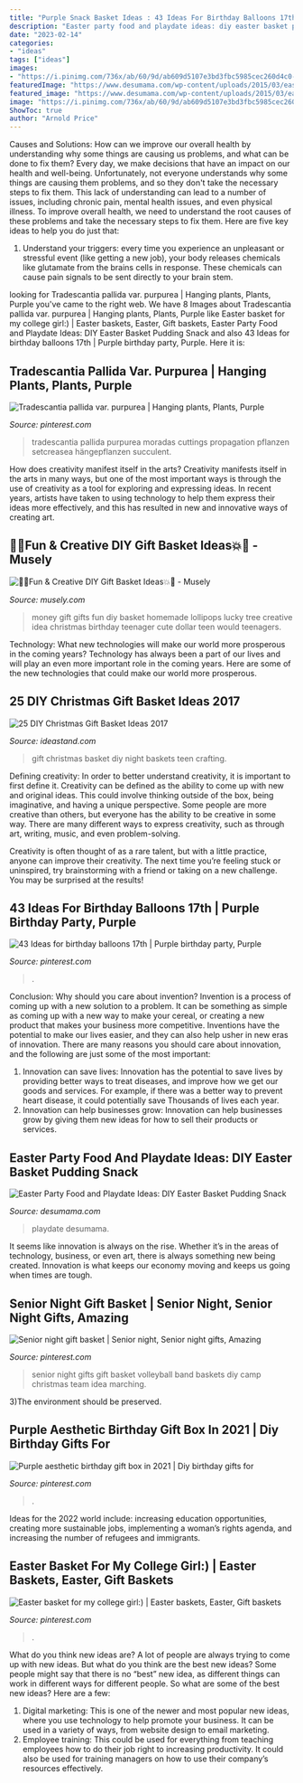 ```yaml
---
title: "Purple Snack Basket Ideas : 43 Ideas For Birthday Balloons 17th"
description: "Easter party food and playdate ideas: diy easter basket pudding snack"
date: "2023-02-14"
categories:
- "ideas"
tags: ["ideas"]
images:
- "https://i.pinimg.com/736x/ab/60/9d/ab609d5107e3bd3fbc5985cec260d4c0--college-girls-gift-baskets.jpg"
featuredImage: "https://www.desumama.com/wp-content/uploads/2015/03/easter-snacks-kids-dsm-2.jpg"
featured_image: "https://www.desumama.com/wp-content/uploads/2015/03/easter-snacks-kids-dsm-2.jpg"
image: "https://i.pinimg.com/736x/ab/60/9d/ab609d5107e3bd3fbc5985cec260d4c0--college-girls-gift-baskets.jpg"
ShowToc: true
author: "Arnold Price"
---
```



Causes and Solutions: How can we improve our overall health by understanding why some things are causing us problems, and what can be done to fix them?
Every day, we make decisions that have an impact on our health and well-being. Unfortunately, not everyone understands why some things are causing them problems, and so they don't take the necessary steps to fix them. This lack of understanding can lead to a number of issues, including chronic pain, mental health issues, and even physical illness. To improve overall health, we need to understand the root causes of these problems and take the necessary steps to fix them. Here are five key ideas to help you do just that: 
1) Understand your triggers: every time you experience an unpleasant or stressful event (like getting a new job), your body releases chemicals like glutamate from the brains cells in response. These chemicals can cause pain signals to be sent directly to your brain stem.

	

		
looking for Tradescantia pallida var. purpurea | Hanging plants, Plants, Purple you've came to the right web. We have 8 Images about Tradescantia pallida var. purpurea | Hanging plants, Plants, Purple like Easter basket for my college girl:) | Easter baskets, Easter, Gift baskets, Easter Party Food and Playdate Ideas: DIY Easter Basket Pudding Snack and also 43 Ideas for birthday balloons 17th | Purple birthday party, Purple. Here it is:
		
    
## Tradescantia Pallida Var. Purpurea | Hanging Plants, Plants, Purple

<img loading=lazy src="https://i.pinimg.com/736x/7b/b1/93/7bb193e4b5d13026f57c8ea5a94e84f1.jpg" onerror="this.onerror=null;this.src='https://tse3.mm.bing.net/th?id=OIP.djKm2qanS_vxnECQcyUJFgHaJ4&amp;pid=15.1';" alt="Tradescantia pallida var. purpurea | Hanging plants, Plants, Purple">

_Source: pinterest.com_

>tradescantia pallida purpurea moradas cuttings propagation pflanzen setcreasea hängepflanzen succulent. 

	

How does creativity manifest itself in the arts?
Creativity manifests itself in the arts in many ways, but one of the most important ways is through the use of creativity as a tool for exploring and expressing ideas. In recent years, artists have taken to using technology to help them express their ideas more effectively, and this has resulted in new and innovative ways of creating art.

    
## 🎉💥Fun &amp; Creative DIY Gift Basket Ideas💥🎉 - Musely

<img loading=lazy src="https://media.musely.com/u/75076b1a-3add-4a8a-8b0f-34bcb922a31f.jpg" onerror="this.onerror=null;this.src='https://tse1.mm.bing.net/th?id=OIP.eDWuXRKqqy19hadGwV6WlQHaLI&amp;pid=15.1';" alt="🎉💥Fun &amp; Creative DIY Gift Basket Ideas💥🎉 - Musely">

_Source: musely.com_

>money gift gifts fun diy basket homemade lollipops lucky tree creative idea christmas birthday teenager cute dollar teen would teenagers. 

	

Technology: What new technologies will make our world more prosperous in the coming years?
Technology has always been a part of our lives and will play an even more important role in the coming years. Here are some of the new technologies that could make our world more prosperous.

    
## 25 DIY Christmas Gift Basket Ideas 2017

<img loading=lazy src="https://ideastand.com/wp-content/uploads/2017/10/christmas-baskets-diy/24-christmas-gift-basket-idea-diy.jpg" onerror="this.onerror=null;this.src='https://tse3.mm.bing.net/th?id=OIP.gCJJzL3wmBwjy48CMh1GpwHaOI&amp;pid=15.1';" alt="25 DIY Christmas Gift Basket Ideas 2017">

_Source: ideastand.com_

>gift christmas basket diy night baskets teen crafting. 

	

Defining creativity:
In order to better understand creativity, it is important to first define it. Creativity can be defined as the ability to come up with new and original ideas. This could involve thinking outside of the box, being imaginative, and having a unique perspective.
Some people are more creative than others, but everyone has the ability to be creative in some way. There are many different ways to express creativity, such as through art, writing, music, and even problem-solving.

Creativity is often thought of as a rare talent, but with a little practice, anyone can improve their creativity. The next time you’re feeling stuck or uninspired, try brainstorming with a friend or taking on a new challenge. You may be surprised at the results!

    
## 43 Ideas For Birthday Balloons 17th | Purple Birthday Party, Purple

<img loading=lazy src="https://i.pinimg.com/736x/61/75/dd/6175dd963e61dae7d5db4f917cb4e9e0.jpg" onerror="this.onerror=null;this.src='https://tse4.mm.bing.net/th?id=OIP.4VUZ9sWBUM338HZAgNRvUAAAAA&amp;pid=15.1';" alt="43 Ideas for birthday balloons 17th | Purple birthday party, Purple">

_Source: pinterest.com_

>. 

	

Conclusion: Why should you care about invention?
Invention is a process of coming up with a new solution to a problem. It can be something as simple as coming up with a new way to make your cereal, or creating a new product that makes your business more competitive. Inventions have the potential to make our lives easier, and they can also help usher in new eras of innovation. There are many reasons you should care about innovation, and the following are just some of the most important: 
1) Innovation can save lives: Innovation has the potential to save lives by providing better ways to treat diseases, and improve how we get our goods and services. For example, if there was a better way to prevent heart disease, it could potentially save Thousands of lives each year. 
2) Innovation can help businesses grow: Innovation can help businesses grow by giving them new ideas for how to sell their products or services.

    
## Easter Party Food And Playdate Ideas: DIY Easter Basket Pudding Snack

<img loading=lazy src="https://www.desumama.com/wp-content/uploads/2015/03/easter-snacks-kids-dsm-2.jpg" onerror="this.onerror=null;this.src='https://tse2.mm.bing.net/th?id=OIP.xy5kqXhE1WTPV_ams2TbcAHaLH&amp;pid=15.1';" alt="Easter Party Food and Playdate Ideas: DIY Easter Basket Pudding Snack">

_Source: desumama.com_

>playdate desumama. 

	

It seems like innovation is always on the rise. Whether it’s in the areas of technology, business, or even art, there is always something new being created. Innovation is what keeps our economy moving and keeps us going when times are tough.

    
## Senior Night Gift Basket | Senior Night, Senior Night Gifts, Amazing

<img loading=lazy src="https://i.pinimg.com/736x/e0/3d/ec/e03dec400173756cedbf5f4eaa3155f3--senior-night-gifts-band-camp.jpg" onerror="this.onerror=null;this.src='https://tse3.mm.bing.net/th?id=OIP.s9dX6DF4fdZWf9qwrkkQDQHaJ4&amp;pid=15.1';" alt="Senior night gift basket | Senior night, Senior night gifts, Amazing">

_Source: pinterest.com_

>senior night gifts gift basket volleyball band baskets diy camp christmas team idea marching. 

	

3)The environment should be preserved. 

    
## Purple Aesthetic Birthday Gift Box In 2021 | Diy Birthday Gifts For

<img loading=lazy src="https://i.pinimg.com/736x/ad/97/91/ad9791aed6db08c2951876ad0b498eff.jpg" onerror="this.onerror=null;this.src='https://tse4.mm.bing.net/th?id=OIP.u3fhkbJPcWnjb9hMdzTeSwAAAA&amp;pid=15.1';" alt="Purple aesthetic birthday gift box in 2021 | Diy birthday gifts for">

_Source: pinterest.com_

>. 

	

Ideas for the 2022 world include: increasing education opportunities, creating more sustainable jobs, implementing a woman’s rights agenda, and increasing the number of refugees and immigrants.

    
## Easter Basket For My College Girl:) | Easter Baskets, Easter, Gift Baskets

<img loading=lazy src="https://i.pinimg.com/736x/ab/60/9d/ab609d5107e3bd3fbc5985cec260d4c0--college-girls-gift-baskets.jpg" onerror="this.onerror=null;this.src='https://tse2.mm.bing.net/th?id=OIP.B0kyqod3Orl2UECUEp1Z3gHaJ3&amp;pid=15.1';" alt="Easter basket for my college girl:) | Easter baskets, Easter, Gift baskets">

_Source: pinterest.com_

>. 

	

What do you think new ideas are?
A lot of people are always trying to come up with new ideas. But what do you think are the best new ideas? Some people might say that there is no “best” new idea, as different things can work in different ways for different people. So what are some of the best new ideas? Here are a few: 
1) Digital marketing: This is one of the newer and most popular new ideas, where you use technology to help promote your business. It can be used in a variety of ways, from website design to email marketing. 
2) Employee training: This could be used for everything from teaching employees how to do their job right to increasing productivity. It could also be used for training managers on how to use their company’s resources effectively.

